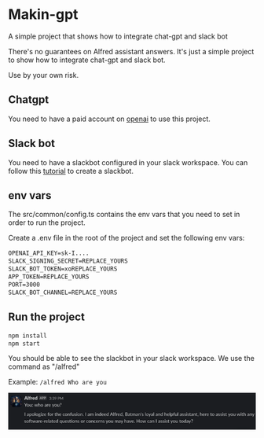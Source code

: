 # Makin-gpt

A simple project that shows how to integrate chat-gpt and slack bot

There's no guarantees on Alfred assistant answers. It's just a simple project to show how to integrate chat-gpt and slack bot.

Use by your own risk.

## Chatgpt 

You need to have a paid account on [openai](https://platform.openai.com/) to use this project.

## Slack bot

You need to have a slackbot configured in your slack workspace. You can follow this [tutorial](https://blog.logrocket.com/build-a-slackbot-in-node-js-with-slacks-bolt-api/) to create a slackbot.

## env vars

The src/common/config.ts contains the env vars that you need to set in order to run the project.

Create a .env file in the root of the project and set the following env vars:

```
OPENAI_API_KEY=sk-I....
SLACK_SIGNING_SECRET=REPLACE_YOURS
SLACK_BOT_TOKEN=xoREPLACE_YOURS
APP_TOKEN=REPLACE_YOURS
PORT=3000
SLACK_BOT_CHANNEL=REPLACE_YOURS
```

## Run the project

```
npm install
npm start
```

You should be able to see the slackbot in your slack workspace. We use the command as "/alfred"

Example: `/alfred Who are you`

![Response sample](docs/images/hello_alfred.png)

